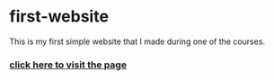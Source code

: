 # first-website
This is my first simple website that I made during one of the courses.
### [click here to visit the page](https://marekzemla.github.io/Marks-Bonsai/)
